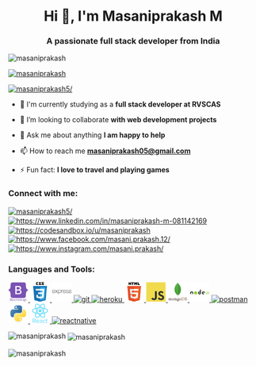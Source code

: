 <h1 align="center">Hi 👋, I'm Masaniprakash M</h1>
<h3 align="center">A passionate full stack developer from India</h3>

<p align="left"> <img src="https://komarev.com/ghpvc/?username=masaniprakash&label=Profile%20views&color=0e75b6&style=flat" alt="masaniprakash" /> </p>

<p align="left"> <a href="https://github.com/ryo-ma/github-profile-trophy"><img src="https://github-profile-trophy.vercel.app/?username=masaniprakash" alt="masaniprakash" /></a> </p>

<p align="left"> <a href="https://twitter.com/masaniprakash5/" target="blank"><img src="https://img.shields.io/twitter/follow/masaniprakash5/?logo=twitter&style=for-the-badge" alt="masaniprakash5/" /></a> </p>

- 🌱 I'm currently studying as a **full stack developer at RVSCAS**

- 👯 I’m looking to collaborate **with web development projects**

- 💬 Ask me about anything **I am happy to help**

- 📫 How to reach me **masaniprakash05@gmail.com**

- ⚡ Fun fact: **I love to travel and playing games**

<h3 align="left">Connect with me:</h3>
<p align="left">
<a href="https://twitter.com/masaniprakash5/" target="blank"><img align="center" src="https://raw.githubusercontent.com/rahuldkjain/github-profile-readme-generator/master/src/images/icons/Social/twitter.svg" alt="masaniprakash5/" height="30" width="40" /></a>
<a href="https://linkedin.com/in/https://www.linkedin.com/in/masaniprakash-m-081142169" target="blank"><img align="center" src="https://raw.githubusercontent.com/rahuldkjain/github-profile-readme-generator/master/src/images/icons/Social/linked-in-alt.svg" alt="https://www.linkedin.com/in/masaniprakash-m-081142169" height="30" width="40" /></a>
<a href="https://codesandbox.com/https://codesandbox.io/u/masaniprakash" target="blank"><img align="center" src="https://raw.githubusercontent.com/rahuldkjain/github-profile-readme-generator/master/src/images/icons/Social/codesandbox.svg" alt="https://codesandbox.io/u/masaniprakash" height="30" width="40" /></a>
<a href="https://fb.com/https://www.facebook.com/masani.prakash.12/" target="blank"><img align="center" src="https://raw.githubusercontent.com/rahuldkjain/github-profile-readme-generator/master/src/images/icons/Social/facebook.svg" alt="https://www.facebook.com/masani.prakash.12/" height="30" width="40" /></a>
<a href="https://instagram.com/https://www.instagram.com/masani.prakash/" target="blank"><img align="center" src="https://raw.githubusercontent.com/rahuldkjain/github-profile-readme-generator/master/src/images/icons/Social/instagram.svg" alt="https://www.instagram.com/masani.prakash/" height="30" width="40" /></a>
</p>

<h3 align="left">Languages and Tools:</h3>
<p align="left"> <a href="https://getbootstrap.com" target="_blank" rel="noreferrer"> <img src="https://raw.githubusercontent.com/devicons/devicon/master/icons/bootstrap/bootstrap-plain-wordmark.svg" alt="bootstrap" width="40" height="40"/> </a> <a href="https://www.w3schools.com/css/" target="_blank" rel="noreferrer"> <img src="https://raw.githubusercontent.com/devicons/devicon/master/icons/css3/css3-original-wordmark.svg" alt="css3" width="40" height="40"/> </a> <a href="https://expressjs.com" target="_blank" rel="noreferrer"> <img src="https://raw.githubusercontent.com/devicons/devicon/master/icons/express/express-original-wordmark.svg" alt="express" width="40" height="40"/> </a> <a href="https://git-scm.com/" target="_blank" rel="noreferrer"> <img src="https://www.vectorlogo.zone/logos/git-scm/git-scm-icon.svg" alt="git" width="40" height="40"/> </a> <a href="https://heroku.com" target="_blank" rel="noreferrer"> <img src="https://www.vectorlogo.zone/logos/heroku/heroku-icon.svg" alt="heroku" width="40" height="40"/> </a> <a href="https://www.w3.org/html/" target="_blank" rel="noreferrer"> <img src="https://raw.githubusercontent.com/devicons/devicon/master/icons/html5/html5-original-wordmark.svg" alt="html5" width="40" height="40"/> </a> <a href="https://developer.mozilla.org/en-US/docs/Web/JavaScript" target="_blank" rel="noreferrer"> <img src="https://raw.githubusercontent.com/devicons/devicon/master/icons/javascript/javascript-original.svg" alt="javascript" width="40" height="40"/> </a> <a href="https://www.mongodb.com/" target="_blank" rel="noreferrer"> <img src="https://raw.githubusercontent.com/devicons/devicon/master/icons/mongodb/mongodb-original-wordmark.svg" alt="mongodb" width="40" height="40"/> </a> <a href="https://nodejs.org" target="_blank" rel="noreferrer"> <img src="https://raw.githubusercontent.com/devicons/devicon/master/icons/nodejs/nodejs-original-wordmark.svg" alt="nodejs" width="40" height="40"/> </a> <a href="https://postman.com" target="_blank" rel="noreferrer"> <img src="https://www.vectorlogo.zone/logos/getpostman/getpostman-icon.svg" alt="postman" width="40" height="40"/> </a> <a href="https://www.python.org" target="_blank" rel="noreferrer"> <img src="https://raw.githubusercontent.com/devicons/devicon/master/icons/python/python-original.svg" alt="python" width="40" height="40"/> </a> <a href="https://reactjs.org/" target="_blank" rel="noreferrer"> <img src="https://raw.githubusercontent.com/devicons/devicon/master/icons/react/react-original-wordmark.svg" alt="react" width="40" height="40"/> </a> <a href="https://reactnative.dev/" target="_blank" rel="noreferrer"> <img src="https://reactnative.dev/img/header_logo.svg" alt="reactnative" width="40" height="40"/> </a> </p>

<p><img align="left" src="https://github-readme-stats.vercel.app/api/top-langs?username=masaniprakash&show_icons=true&locale=en&layout=compact" alt="masaniprakash" /></p>

<p>&nbsp;<img align="center" src="https://github-readme-stats.vercel.app/api?username=masaniprakash&show_icons=true&locale=en" alt="masaniprakash" /></p>

<p><img align="center" src="https://github-readme-streak-stats.herokuapp.com/?user=masaniprakash&" alt="masaniprakash" /></p>

